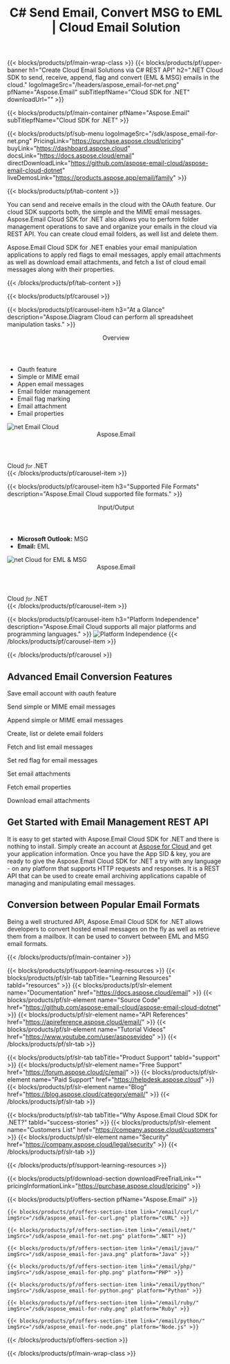 ﻿---
title: C# Send Email, Convert MSG to EML | Cloud Email Solution 
description: .NET Cloud SDK to send, receive, append, flag and convert (EML & MSG) emails in the cloud 
weight: 50
url: /net
---

{{< blocks/products/pf/main-wrap-class >}}
{{< blocks/products/pf/upper-banner h1="Create Cloud Email Solutions via C# REST API" h2=".NET Cloud SDK to send, receive, append, flag and convert (EML & MSG) emails in the cloud." logoImageSrc="/headers/aspose_email-for-net.png" pfName="Aspose.Email" subTitlepfName="Cloud SDK for .NET" downloadUrl="" >}}

{{< blocks/products/pf/main-container pfName="Aspose.Email" subTitlepfName="Cloud SDK for .NET" >}}

{{< blocks/products/pf/sub-menu logoImageSrc="/sdk/aspose_email-for-net.png" PricingLink="https://purchase.aspose.cloud/pricing" buyLink="https://dashboard.aspose.cloud" docsLink="https://docs.aspose.cloud/email" directDownloadLink="https://github.com/aspose-email-cloud/aspose-email-cloud-dotnet" liveDemosLink="https://products.aspose.app/email/family" >}}

{{< blocks/products/pf/tab-content >}}
<p>You can send and receive emails in the cloud with the OAuth feature. Our cloud SDK supports both, the simple and the MIME email messages. Aspose.Email Cloud SDK for .NET also allows you to perform folder management operations to save and organize your emails in the cloud via REST API. You can create cloud email folders, as well list and delete them.</p>
<p>Aspose.Email Cloud SDK for .NET enables your email manipulation applications to apply red flags to email messages, apply email attachments as well as download email attachments, and fetch a list of cloud email messages along with their properties.</p>
{{< /blocks/products/pf/tab-content >}}

<!--Diagrams Start-->
{{< blocks/products/pf/carousel >}}

{{< blocks/products/pf/carousel-item h3="At a Glance" description="Aspose.Diagram Cloud can perform all spreadsheet manipulation tasks." >}}
<div class="diagram1 d1-cloud">
<div class="d1-row">
<div class="d1-col d1-left"> </div>
<!--/left-->
<div class="d1-col d1-right"><header><i class="fa fa-cogs"> </i>Overview</header><ul><li>Oauth feature</li>
<li>Simple or MIME email</li>
<li>Appen email messages</li>
<li>Email folder management</li>
<li>Email flag marking</li>
<li>Email attachment</li>
<li>Email properties</li>
</ul></div>
<!--/right--></div>
<!--/row-->
<div class="d1-logo"><img src="/sdk/aspose_email-for-net.png" alt="net Email Cloud"><header>Aspose.Email</header><footer>Cloud <small> <em>for </em> </small>.NET</footer></div>
<!--/logo--></div>
<!--/diagram1-->
{{< /blocks/products/pf/carousel-item >}}

{{< blocks/products/pf/carousel-item h3="Supported File Formats" description="Aspose.Email Cloud supported file formats." >}}
<div class="diagram1 d2  d1-cloud">
<div class="d1-row">
<div class="d1-col d1-left"><header><i class="fa fa-arrows-v "> </i> Input/Output</header><ul><li><b>Microsoft Outlook:</b> MSG</li>
<li><b>Email:</b> EML</li>
</ul></div>
<!--/left-->
<div class="d1-col d1-right"> </div>
<!--/right--></div>
<!--/row-->
<div class="d1-logo"><img src="/sdk/aspose_email-for-net.png" alt="net Cloud for EML & MSG"><header>Aspose.Email</header><footer>Cloud <small> <em>for </em> </small>.NET</footer></div>
<!--/logo--></div>
<!--/diagram2-->
{{< /blocks/products/pf/carousel-item >}}


{{< blocks/products/pf/carousel-item h3="Platform Independence" description="Aspose.Email Cloud supports all major platforms and programming languages." >}}
<img title="Platform Independence" src="/supported-platform-min.png" alt="Platform Independence">
{{< /blocks/products/pf/carousel-item >}}

{{< /blocks/products/pf/carousel >}}
<!--Diagrams End-->

<!--Feature-section Start-->
<div class="container-fluid features-section bg-gray singleproduct">
 <a class="anchor" id="features" name="features">
 </a>
 <div class="row">
  <div class="container">
   <h2 class="pr-ft">
    Advanced Email Conversion Features
   </h2>
   <p>
   </p>
   <div class="col-lg-4">
    <em class="fa fa-envelope-o ico-blue fa-2x col-lg-2">
    </em>
    <p class="col-lg-10">
     Save email account with oauth feature
    </p>
   </div>
   <div class="col-lg-4">
    <em class="fa fa-save ico-blue fa-2x col-lg-2">
    </em>
    <p class="col-lg-10">
     Send simple or MIME email messages
    </p>
   </div>
   <div class="col-lg-4">
    <em class="fa fa-paperclip ico-blue fa-2x col-lg-2">
    </em>
    <p class="col-lg-10">
     Append simple or MIME email messages
    </p>
   </div>
   <div class="col-lg-4">
    <em class="fa fa-code ico-blue fa-2x col-lg-2">
    </em>
    <p class="col-lg-10">
     Create, list or delete email folders
    </p>
   </div>
   <div class="col-lg-4">
    <em class="fa fa-paperclip ico-blue fa-2x col-lg-2">
    </em>
    <p class="col-lg-10">
     Fetch and list email messages
    </p>
   </div>
   <div class="col-lg-4">
    <em class="fa fa-support ico-blue fa-2x col-lg-2">
    </em>
    <p class="col-lg-10">
     Set red flag for email messages
    </p>
   </div>
   <div class="col-lg-4">
    <em class="fa fa-envelope-o ico-blue fa-2x col-lg-2">
    </em>
    <p class="col-lg-10">
     Set email attachments
    </p>
   </div>
   <div class="col-lg-4">
    <em class="fa fa-save ico-blue fa-2x col-lg-2">
    </em>
    <p class="col-lg-10">
     Fetch email properties
    </p>
   </div>
   <div class="col-lg-4">
    <em class="fa fa-paperclip ico-blue fa-2x col-lg-2">
    </em>
    <p class="col-lg-10">
     Download email attachments
    </p>
   </div>
   <div class="col-lg-12">
    <h2 class="h2title">
     Get Started with Email Management REST API
    </h2>
    <p>
     It is easy to get started with Aspose.Email Cloud SDK for .NET and there is nothing to install. Simply create an account at
     <a href="https://dashboard.aspose.cloud/#/apps">
      Aspose for Cloud
     </a>
     and get your application information. Once you have the App SID &amp; key, you are ready to give the Aspose.Email Cloud SDK for .NET a try with any language - on any platform that supports HTTP requests and responses. It is a REST API that can be used to create email archiving applications capable of managing and manipulating email messages.
    </p>
   </div>
   <div class="col-lg-12">
    <h2 class="h2title">
     Conversion between Popular Email Formats
    </h2>
    <p>
     Being a well structured API, Aspose.Email Cloud SDK for .NET allows developers to convert hosted email messages on the fly as well as retrieve them from a mailbox. It can be used to convert between EML and MSG email formats.
    </p>
   </div>
  </div>
 </div>
<!--Feature-section End-->

{{< /blocks/products/pf/main-container >}}

{{< blocks/products/pf/support-learning-resources >}}
{{< blocks/products/pf/slr-tab tabTitle="Learning Resources" tabId="resources" >}}
{{< blocks/products/pf/slr-element name="Documentation" href="https://docs.aspose.cloud/email" >}}
{{< blocks/products/pf/slr-element name="Source Code" href="https://github.com/aspose-email-cloud/aspose-email-cloud-dotnet" >}}
{{< blocks/products/pf/slr-element name="API References" href="https://apireference.aspose.cloud/email/" >}}
{{< blocks/products/pf/slr-element name="Tutorial Videos" href="https://www.youtube.com/user/asposevideo" >}}
{{< /blocks/products/pf/slr-tab >}}

{{< blocks/products/pf/slr-tab tabTitle="Product Support" tabId="support" >}}
{{< blocks/products/pf/slr-element name="Free Support" href="https://forum.aspose.cloud/c/email" >}}
{{< blocks/products/pf/slr-element name="Paid Support" href="https://helpdesk.aspose.cloud" >}}
{{< blocks/products/pf/slr-element name="Blog" href="https://blog.aspose.cloud/category/email/" >}}
{{< /blocks/products/pf/slr-tab >}}

{{< blocks/products/pf/slr-tab tabTitle="Why Aspose.Email Cloud SDK for .NET?" tabId="success-stories" >}}
{{< blocks/products/pf/slr-element name="Customers List" href="https://company.aspose.cloud/customers" >}}
{{< blocks/products/pf/slr-element name="Security" href="https://company.aspose.cloud/legal/security" >}}
{{< /blocks/products/pf/slr-tab >}}

{{< /blocks/products/pf/support-learning-resources >}}

{{< blocks/products/pf/download-section downloadFreeTrialLink="" pricingInformationLink="https://purchase.aspose.cloud/pricing" >}}

{{< blocks/products/pf/offers-section pfName="Aspose.Email" >}}

    {{< blocks/products/pf/offers-section-item link="/email/curl/" imgSrc="/sdk/aspose_email-for-curl.png" platform="cURL" >}}
	
    {{< blocks/products/pf/offers-section-item link="/email/net/" imgSrc="/sdk/aspose_email-for-net.png" platform=".NET" >}}
	
    {{< blocks/products/pf/offers-section-item link="/email/java/" imgSrc="/sdk/aspose_email-for-java.png" platform="Java" >}}
	
    {{< blocks/products/pf/offers-section-item link="/email/php/" imgSrc="/sdk/aspose_email-for-php.png" platform="PHP" >}}
	
    {{< blocks/products/pf/offers-section-item link="/email/python/" imgSrc="/sdk/aspose_email-for-python.png" platform="Python" >}}
	
    {{< blocks/products/pf/offers-section-item link="/email/ruby/" imgSrc="/sdk/aspose_email-for-ruby.png" platform="Ruby" >}}
	
    {{< blocks/products/pf/offers-section-item link="/email/python/" imgSrc="/sdk/aspose_email-for-node.png" platform="Node.js" >}}

{{< /blocks/products/pf/offers-section >}}


{{< /blocks/products/pf/main-wrap-class >}}

